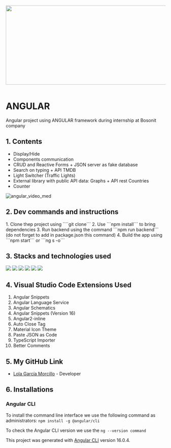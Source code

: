 <div style="display:flex; flex-wrap:wrap; justify-content:center; margin:auto">
   <img style="width:1000px; height:250px; margin:12px" src="https://github.com/LolaGM/ANGULAR-project/assets/116545851/dc9db931-7a1c-4feb-be55-6a98ce502dbe">
</div>
<h1>ANGULAR</h1>
<p>Angular project using ANGULAR framework during internship at Bosonit company</p>
<h2>1. Contents</h2>
<ul>
<li>Display/Hide</li>
<li>Components communication</li>
<li>CRUD and Reactive Forms + JSON server as fake database</li>
<li>Search on typing + API TMDB</li>
<li>Light Switcher (Traffic Lights)</li>
<li>External library with public API data: Graphs + API rest Countries</li>
<li>Counter</li>
</ul>

![angular_video_med](https://github.com/LolaGM/ANGULAR-project/assets/116545851/fd41ec02-399b-4d9c-bdf3-83aa7d10229a)


<h2>2. Dev commands and instructions</h2>
1. Clone thep project using ````git clone```
2. Use  ```npm install``` to bring dependencies
3. Run backend using the command  ```npm run backend``` (do not forget to add in package.json  this command)
4. Build the app using ```npm start``` or ```ng s -o```

<h2>3. Stacks and technologies used</h2>
<p align="left">    
   <img src="https://img.shields.io/badge/angular.js-%23E23237.svg?style=for-the-badge&logo=angularjs&logoColor=white"></img>
   <img src="https://img.shields.io/badge/Visual%20Studio%20Code-0078d7.svg?style=for-the-badge&logo=visual-studio-code&logoColor=white"></img>
   <img src="https://img.shields.io/badge/git-%23F05033.svg?style=for-the-badge&logo=git&logoColor=white"></img>
   <img src="https://img.shields.io/badge/Trello-%23026AA7.svg?style=for-the-badge&logo=Trello&logoColor=white"></img>
   <img src="https://img.shields.io/badge/Google%20Chrome-4285F4?style=for-the-badge&logo=GoogleChrome&logoColor=white"></img>
   <img src="https://img.shields.io/badge/github-%23121011.svg?style=for-the-badge&logo=github&logoColor=white"></img>   
</p>

<h2>4. Visual Studio Code Extensions Used </h2>
<ol>
   <li>Angular Snippets</li>
   <li>Angular Language Service</li>
   <li>Angular Schematics</li>
   <li>Angular Snippets (Version 16)</li>
   <li>Angular2-inline</li>
   <li>Auto Close Tag</li>
   <li>Material Icon Theme</li>
   <li>Paste JSON as Code</li>
   <li>TypeScript Importer</li>
   <li>Better Comments</li> 
</ol>

<h2>5. My GitHub Link</h2>

<ul dir="auto">
<li>
<p dir="auto"><a href="https://github.com/LolaGM" target="_blank">Lola García Morcillo</a> - Developer</p>
</li>
</ul>

<h2>6. Installations</h2>
<h3>Angular CLI</h3>
<p>To install the command line interface we use the following command as administrators: <code>npm install -g @angular/cli </code> </p>
<p>To check the Angular CLI version we use the <code>ng --version command</code></p>

This project was generated with [Angular CLI](https://github.com/angular/angular-cli) version 16.0.4.